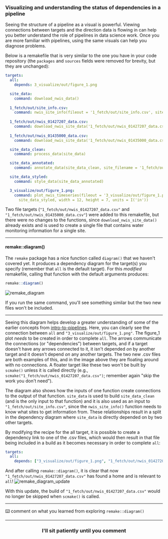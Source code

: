 ### Visualizing and understanding the status of dependencies in a pipeline

Seeing the structure of a pipeline as a visual is powerful. Viewing connections between targets and the direction data is flowing in can help you better understand the role of pipelines in data science work. Once you are more familiar with pipelines, using the same visuals can help you diagnose problems. 

Below is a remakefile that is very similar to the one you have in your code repository (the `packages` and `sources` fields were removed for brevity, but they are unchanged):
```yaml
targets:
  all:
    depends: 3_visualize/out/figure_1.png

  site_data:
    command: download_nwis_data()
  
  1_fetch/out/site_info.csv:
    command: nwis_site_info(fileout = '1_fetch/out/site_info.csv', site_data)
  
  1_fetch/out/nwis_01427207_data.csv:
    command: download_nwis_site_data('1_fetch/out/nwis_01427207_data.csv')
  
  1_fetch/out/nwis_01435000_data.csv:
    command: download_nwis_site_data('1_fetch/out/nwis_01435000_data.csv')

  site_data_clean:
    command: process_data(site_data)

  site_data_annotated:
    command: annotate_data(site_data_clean, site_filename = '1_fetch/out/site_info.csv')

  site_data_styled:
    command: style_data(site_data_annotated)	

  3_visualize/out/figure_1.png:
    command: plot_nwis_timeseries(fileout = '3_visualize/out/figure_1.png', 
      site_data_styled, width = 12, height = 7, units = I('in'))
```

Two file targets (`"1_fetch/out/nwis_01427207_data.csv"` and `"1_fetch/out/nwis_01435000_data.csv"`) were added to this remakefile, but there were no changes to the functions, since `download_nwis_site_data()` already exists and is used to create a single file that contains water monitoring information for a single site. 

---

#### remake::diagram()

The `remake` package has a nice function called `diagram()` that we haven't covered yet. It produces a dependency diagram for the target(s) you specify (remember that `all` is the default target). For this _modified_ remakefile, calling that function with the default arguments produces:
```r
remake::diagram()
```
![remake_diagram](https://user-images.githubusercontent.com/2349007/82730676-1bf9c480-9cc7-11ea-8722-e9ffb3bbfa2f.png)

If you run the same command, you'll see something similar but the two new files won't be included. 

---

Seeing this diagram helps develop a greater understanding of some of the earlier concepts from [intro-to-pipelines](https://lab.github.com/USGS-R/intro-to-pipelines). Here, you can clearly see the connection between `all` and `"3_visualize/out/figure_1.png"`. The figure_1 plot _needs_ to be created in order to complete `all`. The arrows communicate the connections (or "dependencies") between targets, and if a target doesn't have any arrows connected to it, it isn't depended _on_ by another target and it doesn't depend _on_ any another targets. The two new .csv files are both examples of this, and in the image above they are floating around with no connections. A floater target like these two won't be built by `scmake()` unless it is called directly (e.g., `scmake("1_fetch/out/nwis_01427207_data.csv")`; remember again "skip the work you don't need"). 

The diagram also shows how the inputs of one function create connections to the output of that function. `site_data` is used to build `site_data_clean` (and is the only input to that function) and it is also used as an input to `"1_fetch/out/site_info.csv"`, since the `nwis_site_info()` function needs to know what sites to get information from. These relationships result in a split in the dependency diagram where `site_data` is directly depended on by two other targets. 

By modifying the recipe for the all target, it is possible to create a dependency link to one of the .csv files, which would then result in that file being included in a build as it becomes necessary in order to complete `all`:
```yaml
targets:
  all:
    depends: ["3_visualize/out/figure_1.png", "1_fetch/out/nwis_01427207_data.csv"]
```

And after calling `remake::diagram()`, it is clear that now `"1_fetch/out/nwis_01427207_data.csv"` has found a home and is relevant to `all`!
![remake_diagram_update](https://user-images.githubusercontent.com/2349007/82730950-3765cf00-9cc9-11ea-9da7-fbb6f0538b33.png)

With this update, the build of `"1_fetch/out/nwis_01427207_data.csv"` would no longer be skipped when `scmake()` is called. 

---

:keyboard: comment on what you learned from exploring `remake::diagram()`

<hr>
<h3 align="center">I'll sit patiently until you comment</h3>


